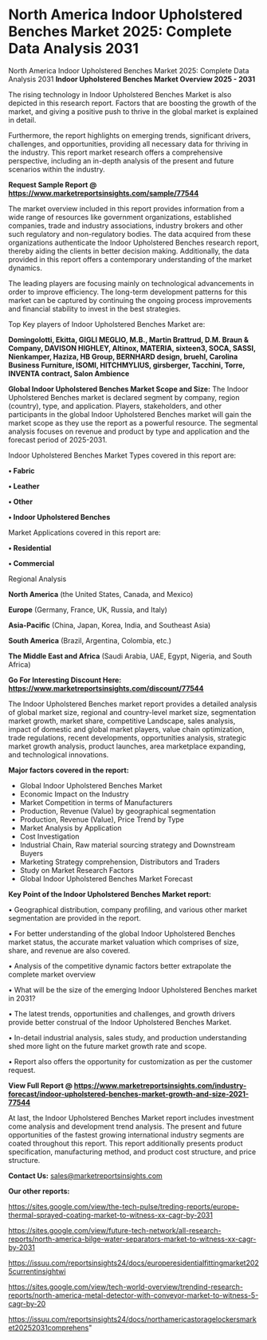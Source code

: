 # North America Indoor Upholstered Benches Market 2025: Complete Data Analysis 2031
North America Indoor Upholstered Benches Market 2025: Complete Data Analysis 2031
<Strong> Indoor Upholstered Benches Market Overview 2025 - 2031</strong>

The rising technology in Indoor Upholstered Benches Market is also depicted in this research report. Factors that are boosting the growth of the market, and giving a positive push to thrive in the global market is explained in detail.

Furthermore, the report highlights on emerging trends, significant drivers, challenges, and opportunities, providing all necessary data for thriving in the industry. This report market research offers a comprehensive perspective, including an in-depth analysis of the present and future scenarios within the industry.

<strong>Request Sample Report @ <a href=https://www.marketreportsinsights.com/sample/77544>https://www.marketreportsinsights.com/sample/77544</a></strong>

The market overview included in this report provides information from a wide range of resources like government organizations, established companies, trade and industry associations, industry brokers and other such regulatory and non-regulatory bodies. The data acquired from these organizations authenticate the Indoor Upholstered Benches research report, thereby aiding the clients in better decision making. Additionally, the data provided in this report offers a contemporary understanding of the market dynamics.

The leading players are focusing mainly on technological advancements in order to improve efficiency. The long-term development patterns for this market can be captured by continuing the ongoing process improvements and financial stability to invest in the best strategies.

Top Key players of Indoor Upholstered Benches Market are:

<strong>Domingolotti, Ekitta, GIGLI MEGLIO, M.B., Martin Brattrud, D.M. Braun & Company, DAVISON HIGHLEY, Altinox, MATERIA, sixteen3, SOCA, SASSI, Nienkamper, Haziza, HB Group, BERNHARD design, bruehl, Carolina Business Furniture, ISOMI, HITCHMYLIUS, girsberger, Tacchini, Torre, INVENTA contract, Salon Ambience</strong>

<strong><b>Global Indoor Upholstered Benches Market Scope and Size:</b></strong>
The Indoor Upholstered Benches market is declared segment by company, region (country), type, and application. Players, stakeholders, and other participants in the global Indoor Upholstered Benches market will gain the market scope as they use the report as a powerful resource. The segmental analysis focuses on revenue and product by type and application and the forecast period of 2025-2031.

Indoor Upholstered Benches Market Types covered in this report are:

<strong>• Fabric

• Leather

• Other

• Indoor Upholstered Benches</strong>

Market Applications covered in this report are:

<strong>• Residential

• Commercial</strong> 

Regional Analysis

<strong>North America</strong> (the United States, Canada, and Mexico)

<strong>Europe</strong> (Germany, France, UK, Russia, and Italy)

<strong>Asia-Pacific</strong> (China, Japan, Korea, India, and Southeast Asia)

<strong>South America</strong> (Brazil, Argentina, Colombia, etc.)

<strong>The Middle East and Africa</strong> (Saudi Arabia, UAE, Egypt, Nigeria, and South Africa)

<strong>Go For Interesting Discount Here: <a href=https://www.marketreportsinsights.com/discount/77544>https://www.marketreportsinsights.com/discount/77544</a></strong>

The Indoor Upholstered Benches market report provides a detailed analysis of global market size, regional and country-level market size, segmentation market growth, market share, competitive Landscape, sales analysis, impact of domestic and global market players, value chain optimization, trade regulations, recent developments, opportunities analysis, strategic market growth analysis, product launches, area marketplace expanding, and technological innovations.

<strong><b>Major factors covered in the report:</b></strong>
<ul>
  <li>Global Indoor Upholstered Benches Market </li>
  <li>Economic Impact on the Industry</li>
  <li>Market Competition in terms of Manufacturers</li>
  <li>Production, Revenue (Value) by geographical segmentation</li>
  <li>Production, Revenue (Value), Price Trend by Type</li>
  <li>Market Analysis by Application</li>
  <li>Cost Investigation</li>
  <li>Industrial Chain, Raw material sourcing strategy and Downstream Buyers</li>
  <li>Marketing Strategy comprehension, Distributors and Traders</li>
  <li>Study on Market Research Factors</li>
  <li>Global Indoor Upholstered Benches Market Forecast</li>
</ul>

<strong><b>Key Point of the Indoor Upholstered Benches Market report:</b></strong>

• Geographical distribution, company profiling, and various other market segmentation are provided in the report.

• For better understanding of the global Indoor Upholstered Benches market status, the accurate market valuation which comprises of size, share, and revenue are also covered.

• Analysis of the competitive dynamic factors better extrapolate the complete market overview

• What will be the size of the emerging Indoor Upholstered Benches market in 2031?

• The latest trends, opportunities and challenges, and growth drivers provide better construal of the Indoor Upholstered Benches Market.

• In-detail industrial analysis, sales study, and production understanding shed more light on the future market growth rate and scope.

• Report also offers the opportunity for customization as per the customer request.

<strong><b>View Full Report @ <a href=https://www.marketreportsinsights.com/industry-forecast/indoor-upholstered-benches-market-growth-and-size-2021-77544>https://www.marketreportsinsights.com/industry-forecast/indoor-upholstered-benches-market-growth-and-size-2021-77544</a></b></strong>


At last, the Indoor Upholstered Benches Market report includes investment come analysis and development trend analysis. The present and future opportunities of the fastest growing international industry segments are coated throughout this report. This report additionally presents product specification, manufacturing method, and product cost structure, and price structure.

<strong>Contact Us:</strong>
sales@marketreportsinsights.com

<strong>Our other reports:</strong>

<a href=https://sites.google.com/view/the-tech-pulse/treding-reports/europe-thermal-sprayed-coating-market-to-witness-xx-cagr-by-2031>https://sites.google.com/view/the-tech-pulse/treding-reports/europe-thermal-sprayed-coating-market-to-witness-xx-cagr-by-2031</a>

<a href=https://sites.google.com/view/future-tech-network/all-research-reports/north-america-bilge-water-separators-market-to-witness-xx-cagr-by-2031>https://sites.google.com/view/future-tech-network/all-research-reports/north-america-bilge-water-separators-market-to-witness-xx-cagr-by-2031</a>

<a href=https://issuu.com/reportsinsights24/docs/europeresidentialfittingmarket2025currentinsightwi>https://issuu.com/reportsinsights24/docs/europeresidentialfittingmarket2025currentinsightwi</a>

<a href=https://sites.google.com/view/tech-world-overview/trendind-research-reports/north-america-metal-detector-with-conveyor-market-to-witness-5-cagr-by-20>https://sites.google.com/view/tech-world-overview/trendind-research-reports/north-america-metal-detector-with-conveyor-market-to-witness-5-cagr-by-20</a>

<a href=https://issuu.com/reportsinsights24/docs/northamericastoragelockersmarket20252031comprehens>https://issuu.com/reportsinsights24/docs/northamericastoragelockersmarket20252031comprehens</a>"
